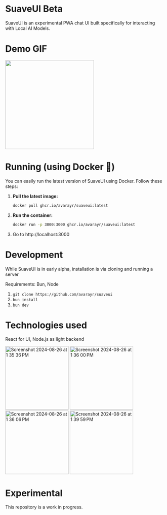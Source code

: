 # SuaveUI Beta

SuaveUI is an experimental PWA chat UI built specifically for interacting with Local AI Models.

# Demo GIF

<img width="280" src="https://github.com/user-attachments/assets/3447806f-c05a-4d38-a5dd-94f1fda7d6a6" />

# Running (using Docker 🐳)

You can easily run the latest version of SuaveUI using Docker. Follow these steps:

1. **Pull the latest image:**

   ```bash
   docker pull ghcr.io/avarayr/suaveui:latest
   ```

2. **Run the container:**

   ```bash
   docker run -p 3000:3000 ghcr.io/avarayr/suaveui:latest
   ```

3. Go to http://localhost:3000

# Development

While SuaveUI is in early alpha, installation is via cloning and running a server

Requirements: Bun, Node

1. `git clone https://github.com/avarayr/suaveui`
2. `bun install`
3. `bun dev`

# Technologies used

React for UI, Node.js as light backend

<img width="200" alt="Screenshot 2024-08-26 at 1 35 36 PM" src="https://github.com/user-attachments/assets/2d534357-439e-4932-8829-a831d3599f4d">
<img width="200" alt="Screenshot 2024-08-26 at 1 36 00 PM" src="https://github.com/user-attachments/assets/98f67aff-6558-4d9b-af2f-83ebe03bd66b">
<img width="200" alt="Screenshot 2024-08-26 at 1 36 06 PM" src="https://github.com/user-attachments/assets/43d1ca46-b6c1-44ca-a14a-24b71d02da97">
<img width="200" alt="Screenshot 2024-08-26 at 1 39 59 PM" src="https://github.com/user-attachments/assets/b82f69aa-eac9-4eb0-8c84-55c15f367c00">

# Experimental

This repository is a work in progress.
